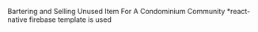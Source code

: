 Bartering and Selling Unused Item For A Condominium Community
*react-native firebase template is used
